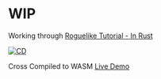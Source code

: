 # WIP

Working through [Roguelike Tutorial - In Rust](https://bfnightly.bracketproductions.com/chapter_0.html)

[![CD](https://github.com/DylanRJohnston/roguelike/actions/workflows/CD.yml/badge.svg)](https://github.com/DylanRJohnston/roguelike/actions/workflows/CD.yml)

Cross Compiled to WASM [Live Demo](https://dylanj.xyz/roguelike/)
